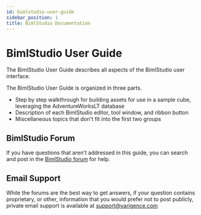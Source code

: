 ```yaml
---
id: bimlstudio-user-guide
sidebar_position: 1
title: BimlStudio Documentation
---
```

# BimlStudio User Guide

The BimlStudio User Guide describes all aspects of the BimlStudio user interface.

The BimlStudio User Guide is organized in three parts.

* Step by step walkthrough for building assets for use in a sample cube, leveraging the AdventureWorksLT database
* Description of each BimlStudio editor, tool window, and ribbon button
* Miscellaneous topics that don't fit into the first two groups

## BimlStudio Forum

If you have questions that aren't addressed in this guide, you can search and post in the [BimlStudio forum](http://www.varigence.com/Forums?forumName=BimlStudio) for help.

## Email Support

While the forums are the best way to get answers, if your question contains proprietary, or other, information that you would prefer not to post publicly, private email support is available at [support@varigence.com](mailto:support@varigence.com)
